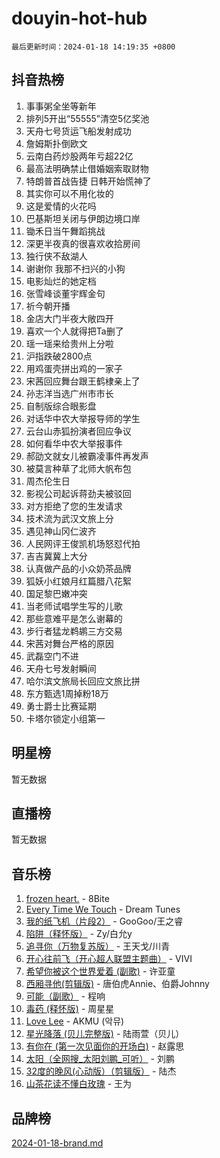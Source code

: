 # douyin-hot-hub

`最后更新时间：2024-01-18 14:19:35 +0800`

## 抖音热榜

1. 事事粥全坐等新年
1. 排列5开出“55555”清空5亿奖池
1. 天舟七号货运飞船发射成功
1. 詹姆斯扑倒欧文
1. 云南白药炒股两年亏超22亿
1. 最高法明确禁止借婚姻索取财物
1. 特朗普首战告捷 日韩开始慌神了
1. 其实你可以不用化妆的
1. 这是爱情的火花吗
1. 巴基斯坦关闭与伊朗边境口岸
1. 锄禾日当午舞蹈挑战
1. 深更半夜真的很喜欢收拾房间
1. 独行侠不敌湖人
1. 谢谢你 我那不扫兴的小狗
1. 电影灿烂的她定档
1. 张雪峰谈董宇辉金句
1. 祈今朝开播
1. 金店大门半夜大敞四开
1. 喜欢一个人就得把Ta删了
1. 瑶一瑶来给贵州上分啦
1. 沪指跌破2800点
1. 用鸡蛋壳拼出鸡的一家子
1. 宋茜回应舞台跟王鹤棣亲上了
1. 孙志洋当选广州市市长
1. 自制版综合眼影盘
1. 对话华中农大举报导师的学生
1. 云台山赤狐扮演者回应争议
1. 如何看华中农大举报事件
1. 郝劭文就女儿被霸凌事件再发声
1. 被莫言种草了北师大帆布包
1. 周杰伦生日
1. 影视公司起诉蒋劲夫被驳回
1. 对方拒绝了您的生发请求
1. 技术流为武汉文旅上分
1. 遇见神山冈仁波齐
1. 人民网评王俊凯机场怒怼代拍
1. 吉吉冀冀上大分
1. 认真做产品的小众奶茶品牌
1. 狐妖小红娘月红篇腊八花絮
1. 国足黎巴嫩冲突
1. 当老师试唱学生写的儿歌
1. 那些意难平是怎么谢幕的
1. 步行者猛龙鹈鹕三方交易
1. 宋茜对舞台严格的原因
1. 武磊空门不进
1. 天舟七号发射瞬间
1. 哈尔滨文旅局长回应文旅比拼
1. 东方甄选1周掉粉18万
1. 勇士爵士比赛延期
1. 卡塔尔锁定小组第一

## 明星榜

暂无数据

## 直播榜

暂无数据

## 音乐榜

1. [frozen heart.](https://sf86-cdn-tos.douyinstatic.com/obj/tos-cn-ve-2774/oIIWJfyjIACZA9zQMtnJ6hQQhFC4vhCupoRBsO) - 8Bite
1. [Every Time We Touch](https://sf86-cdn-tos.douyinstatic.com/obj/tos-cn-ve-2774/ogN6lUKQeBBfEVhIOMikG1CcJjugxk1tztZyhP) - Dream Tunes
1. [我的纸飞机（片段2）](https://sf6-cdn-tos.douyinstatic.com/obj/tos-cn-ve-2774/oM2ZrKcg2CD5AeRB2gkeXOFB1IxAGJdZPazYHf) - GooGoo/王之睿
1. [陷阱（释怀版）](https://sf3-cdn-tos.douyinstatic.com/obj/tos-cn-ve-2774/oE8C21LeZrzKLDFfQYgMzx4GAIHageG5IzayY7) - Zy/白允y
1. [追寻你（万物复苏版）](https://sf6-cdn-tos.douyinstatic.com/obj/tos-cn-ve-2774/oYeAZJsbjIDit9APmBg8u6uDUQnHmoCf3gbo74) - 王天戈/川青
1. [开心往前飞（开心超人联盟主题曲）](https://sf3-cdn-tos.douyinstatic.com/obj/tos-cn-ve-2774/9d8fb7c82cf1421fb93a9fe925275e0a) - VIVI
1. [希望你被这个世界爱着 (副歌)](https://sf3-cdn-tos.douyinstatic.com/obj/tos-cn-ve-2774/oUHCmWQfZlE3QQBKBeD8rCFLpJzPgCpImhsxMt) - 许亚童
1. [西厢寻他(剪辑版)](https://sf86-cdn-tos.douyinstatic.com/obj/tos-cn-ve-2774/oUsAVfAQKlRNxEv5qxvIB8o5qmIWUcXbzJKJhw) - 唐伯虎Annie、伯爵Johnny
1. [可能（副歌）](https://sf3-cdn-tos.douyinstatic.com/obj/tos-cn-ve-2774/cde1731888894259b333569393c2fb51) - 程响
1. [毒药 (释怀版)](https://sf86-cdn-tos.douyinstatic.com/obj/tos-cn-ve-2774/oYILMEAzspdZBIzy4frJNB8ZHPHWAhiwowd4Ad) - 周星星
1. [Love Lee](https://sf86-cdn-tos.douyinstatic.com/obj/tos-cn-ve-2774/o05GbkJGbCBTdDnMtB0fwOYgkeZp23vrWQDQBS) - AKMU (악뮤)
1. [星光降落 (贝儿完整版)](https://sf3-cdn-tos.douyinstatic.com/obj/tos-cn-ve-2774/okwB9hAwyAtsFFkFBzAX1hOOfQuIoMNs0W2Mwr) - 陆雨萱（贝儿）
1. [有你在 (第一次见面你的开场白)](https://sf86-cdn-tos.douyinstatic.com/obj/tos-cn-ve-2774/oAthrQ3ClJBfI57uBoFEgNDYtNCZ0TSYQQfxQ0) - 赵露思
1. [太阳（全网搜_太阳刘鹏_可听）](https://sf86-cdn-tos.douyinstatic.com/obj/tos-cn-ve-2774/ogWbyIQnlBFImVbeDocRdCIYtBHlbJXgfZMvgz) - 刘鹏
1. [32度的晚风(心动版）（剪辑版）](https://sf86-cdn-tos.douyinstatic.com/obj/tos-cn-ve-2774/owNyabsyWdzUulxhoJfK8IBXgp0UMQAHpvGh2B) - 陆杰
1. [山茶花读不懂白玫瑰](https://sf86-cdn-tos.douyinstatic.com/obj/tos-cn-ve-2774/osfn8B7DktrRHEPJgPCfDbw7QDQEkwC16BxZg9) - 王为

## 品牌榜

[2024-01-18-brand.md](2024-01-18-brand.md)
